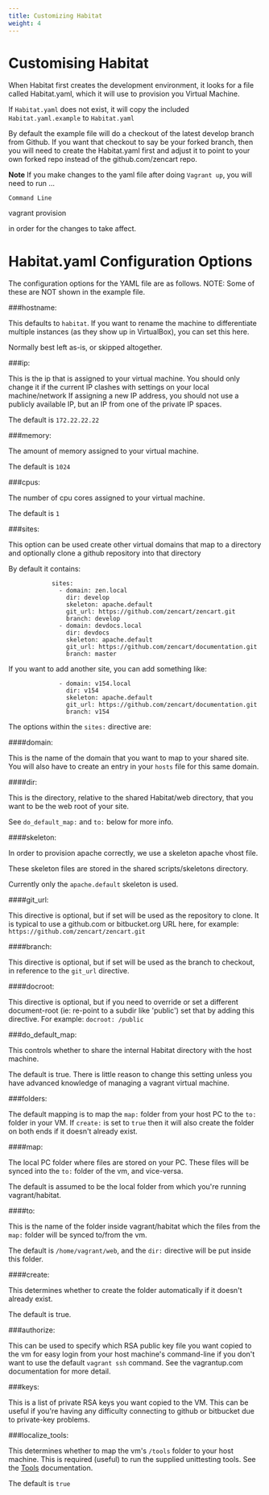 ```yaml
---
title: Customizing Habitat
weight: 4
---
```


Customising Habitat
===========

When Habitat first creates the development environment, it looks for a file called Habitat.yaml, which it will use to provision you Virtual Machine.

If `Habitat.yaml` does not exist, it will copy the included `Habitat.yaml.example` to `Habitat.yaml`

By default the example file will do a checkout of the latest develop branch from Github. If you want that checkout to say be your forked branch, then you will need to create the Habitat.yaml first and adjust it to point to your own forked repo instead of the github.com/zencart repo.

**Note** If you make changes to the yaml file after doing `Vagrant up`, you will need to run ...
>
`Command Line`  
>
vagrant provision

in order for the changes to take affect.


Habitat.yaml Configuration Options
==================================

The configuration options for the YAML file are as follows. NOTE: Some of these are NOT shown in the example file.

###hostname:

This defaults to `habitat`. If you want to rename the machine to differentiate multiple instances (as they show up in VirtualBox), you can set this here.

Normally best left as-is, or skipped altogether.

###ip:

This is the ip that is assigned to your virtual machine. You should only change it if the current IP clashes with settings on your local machine/network
If assigning a new IP address, you should not use a publicly available IP, but an IP from one of the private IP spaces.

The default is `172.22.22.22`

###memory:

The amount of memory assigned to your virtual machine.

The default is `1024`

###cpus:

The number of cpu cores assigned to your virtual machine.

The default is `1`


###sites:

This option can be used create other virtual domains that map to a directory and optionally clone a github repository into that directory

By default it contains:

                sites:
                  - domain: zen.local
                    dir: develop
                    skeleton: apache.default
                    git_url: https://github.com/zencart/zencart.git
                    branch: develop
                  - domain: devdocs.local
                    dir: devdocs
                    skeleton: apache.default
                    git_url: https://github.com/zencart/documentation.git
                    branch: master
              

If you want to add another site, you can add something like:

                  - domain: v154.local
                    dir: v154
                    skeleton: apache.default
                    git_url: https://github.com/zencart/documentation.git
                    branch: v154
            

The options within the `sites:` directive are:

####domain:

This is the name of the domain that you want to map to your shared site. You will also have to create an entry in your `hosts` file for this same domain.

####dir:

This is the directory, relative to the shared Habitat/web directory, that you want to be the web root of your site.

See `do_default_map:` and `to:` below for more info.

####skeleton:

In order to provision apache correctly, we use a skeleton apache vhost file.

These skeleton files are stored in the shared scripts/skeletons directory.

Currently only the `apache.default` skeleton is used.

####git_url:

This directive is optional, but if set will be used as the repository to clone. It is typical to use a github.com or bitbucket.org URL here, for example: `https://github.com/zencart/zencart.git`

####branch:

This directive is optional, but if set will be used as the branch to checkout, in reference to the `git_url` directive.

####docroot:

This directive is optional, but if you need to override or set a different document-root (ie: re-point to a subdir like 'public') set that by adding this directive. For example: `docroot: /public`

###do_default\_map:

This controls whether to share the internal Habitat directory with the host machine.

The default is true. There is little reason to change this setting unless you have advanced knowledge of managing a vagrant virtual machine.

###folders:

The default mapping is to map the `map:` folder from your host PC to the `to:` folder in your VM. If `create:` is set to `true` then it will also create the folder on both ends if it doesn't already exist.

####map:

The local PC folder where files are stored on your PC. These files will be synced into the `to:` folder of the vm, and vice-versa.

The default is assumed to be the local folder from which you're running vagrant/habitat.

####to:

This is the name of the folder inside vagrant/habitat which the files from the `map:` folder will be synced to/from the vm.

The default is `/home/vagrant/web`, and the `dir:` directive will be put inside this folder.

####create:

This determines whether to create the folder automatically if it doesn't already exist.  

The default is true.


###authorize:

This can be used to specify which RSA public key file you want copied to the vm for easy login from your host machine's command-line if you don't want to use the default `vagrant ssh` command. See the vagrantup.com documentation for more detail.

###keys:

This is a list of private RSA keys you want copied to the VM. This can be useful if you're having any difficulty connecting to github or bitbucket due to private-key problems. 

###localize_tools:

This determines whether to map the vm's `/tools` folder to your host machine. This is required (useful) to run the supplied unittesting tools. See the [Tools](dev-tools) documentation.

The default is `true`

